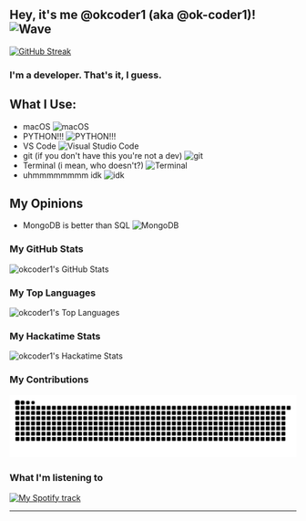 ## Hey, it's me @okcoder1 (aka @ok-coder1)! <img src="https://user-images.githubusercontent.com/74038190/214644152-52f47eb3-5e31-4f47-8758-05c9468d5596.gif" height=40 alt="Wave" title="Wave">

[![GitHub Streak](https://streak-stats.demolab.com?user=ok-coder1&theme=horizon)](https://git.io/streak-stats)


### I'm a developer. That's it, I guess.
## What I Use:
- macOS <img src="https://user-images.githubusercontent.com/74038190/212281780-0afd9616-8310-46e9-a898-c4f5269f1387.gif" height=20 alt="macOS" title="macOS">
- PYTHON!!! <img src="https://user-images.githubusercontent.com/74038190/212257472-08e52665-c503-4bd9-aa20-f5a4dae769b5.gif" height=20 alt="PYTHON!!!" tilte="PYTHON!!!">
- VS Code <img src="https://user-images.githubusercontent.com/74038190/212257465-7ce8d493-cac5-494e-982a-5a9deb852c4b.gif" height=20 alt="Visual Studio Code" tilte="Visual Studio Code">
- git (if you don't have this you're not a dev) <img src="https://user-images.githubusercontent.com/74038190/212281775-b468df30-4edc-4bf8-a4ee-f52e1aaddc86.gif" height=20 alt="git" tilte="git">
- Terminal (i mean, who doesn't?) <img src="https://help.apple.com/assets/65DFB7A79DFEC61A7A0517AC/65DFB7A793CD15C0410BA37D/en_US/d94aa1c4979b25e9ffbda97fcbae219a.png" height=30 alt="Terminal" tilte="Terminal">
- uhmmmmmmmm idk <img src="https://media.tenor.com/Ql4puupzE2kAAAAj/allomedia-shrug.gif" height=25 alt="idk" tilte="idk">

## My Opinions
- MongoDB is better than SQL <img src="https://user-images.githubusercontent.com/74038190/238200620-398b19b1-9aae-4c1f-8bc0-d172a2c08d68.gif" height=15 alt="MongoDB" tilte="MongoDB">

### My GitHub Stats
<picture>
  <source
    srcset="https://github-readme-stats.vercel.app/api?username=ok-coder1&show_icons=true&theme=ambient_gradient"
    media="(prefers-color-scheme: dark)"
  />
  <source
    srcset="https://github-readme-stats.vercel.app/api?username=ok-coder1&show_icons=true&theme=ambient_gradient"
    media="(prefers-color-scheme: light), (prefers-color-scheme: no-preference)"
  />
  <img title="okcoder1's GitHub Stats" alt="okcoder1's GitHub Stats" src="https://github-readme-stats.vercel.app/api?username=ok-coder1&show_icons=true" />
</picture>

### My Top Languages
<picture>
  <source
    srcset="https://github-readme-stats.vercel.app/api/top-langs?username=ok-coder1&layout=compact"
    media="(prefers-color-scheme: dark)"
  />
  <source
    srcset="https://github-readme-stats.vercel.app/api/top-langs?username=ok-coder1&layout=compact&theme=ambient_gradient"
    media="(prefers-color-scheme: light)"
  />
  <img title="okcoder1's Top Languages" alt="okcoder1's Top Languages" src="https://github-readme-stats.vercel.app/api/top-langs?username=ok-coder1&layout=compact" />
</picture>

### My Hackatime Stats
<picture>
  <source
    srcset="https://github-readme-stats.hackclub.dev/api/wakatime?username=2393&api_domain=hackatime.hackclub.com&&custom_title=Hackatime+Stats&layout=compact&cache_seconds=0&langs_count=8&theme=github_dark"
    media="(prefers-color-scheme: dark)"
  />
  <source
    srcset="https://github-readme-stats.hackclub.dev/api/wakatime?username=2393&api_domain=hackatime.hackclub.com&&custom_title=Hackatime+Stats&layout=compact&cache_seconds=0&langs_count=8&theme=ambient_gradient"
    media="(prefers-color-scheme: light)"
  />
  <img title="okcoder1's Hackatime Stats" alt="okcoder1's Hackatime Stats" src="https://github-readme-stats.hackclub.dev/api/wakatime?username=2393&api_domain=hackatime.hackclub.com&&custom_title=Hackatime+Stats&layout=compact&cache_seconds=0&langs_count=8" />
</picture>

### My Contributions
<picture>
  <source
    srcset="https://raw.githubusercontent.com/ok-coder1/ok-coder1/dist/github-contribution-snake.svg"
    media="(prefers-color-scheme: light)" 
  />
  <source
    srcset="https://raw.githubusercontent.com/ok-coder1/ok-coder1/dist/github-contribution-snake-dark.svg"
    media="(prefers-color-scheme: dark)"
  />
  <img title="GitHub Contribution Snake" alt="GitHub Contribution Snake" src="https://raw.githubusercontent.com/ok-coder1/ok-coder1/dist/github-contribution-snake.svg" />
</picture>

### What I'm listening to
<picture>
  <source
    srcset="https://spotify-github-profile.kittinanx.com/api/view?uid=31mhnnih3r7y6evw47hictuhgwri&cover_image=true&theme=default&show_offline=false&background_color=121212&interchange=true"
    media="(prefers-color-scheme: light)"
  />
  <source
    srcset="https://spotify-github-profile.kittinanx.com/api/view?uid=31mhnnih3r7y6evw47hictuhgwri&cover_image=true&theme=default&show_offline=false&background_color=2c4991&interchange=false&bar_color=53b14f&bar_color_cover=false"
    media="(prefers-color-scheme: dark)"
  />
  <a href="https://spotify-github-profile.kittinanx.com/api/view?uid=31mhnnih3r7y6evw47hictuhgwri&redirect=true"><img title="My Spotify track" alt="My Spotify track" src="https://spotify-github-profile.kittinanx.com/api/view?uid=31mhnnih3r7y6evw47hictuhgwri" /></a>
</picture>

<hr>

<!--START_SECTION:waka-->
<!--END_SECTION:waka-->
